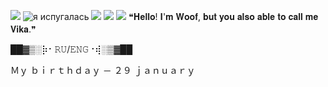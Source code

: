 ![](https://64.media.tumblr.com/fbed3c789fe2160c2a1f1e3aa8a1b2e7/074ea6737b8d636b-46/s250x400/83d4bfb1a987c034e8e1f8febbf285075b496179.gifv)
![я испугалась](https://github.com/user-attachments/assets/c158488f-95fb-484b-82f3-1ca4c70e4b25)
![](https://64.media.tumblr.com/ba6b973f37dd622d26c0ab6c0c51ef71/074ea6737b8d636b-3e/s100x200/e26e44b345ad697f93bf7528e0f27918bd47500a.pnj) ![](https://64.media.tumblr.com/c33546b95f17f874a9330450c8766b75/57c01b7c1fe1c08b-5f/s100x200/2d71f011c249a6c6f3eb007e9c96925e1474794f.gifv) ![](https://64.media.tumblr.com/f93420f8e6d8d28ea352cd31b50a8beb/074ea6737b8d636b-a9/s100x200/6d7cf7edb829e442fcd99c5be21183ce9ac95848.pnj) 
❝𝐇𝐞𝐥𝐥𝐨! 𝐈'𝐦 𝐖𝐨𝐨𝐟, 𝐛𝐮𝐭 𝐲𝐨𝐮 𝐚𝐥𝐬𝐨 𝐚𝐛𝐥𝐞 𝐭𝐨 𝐜𝐚𝐥𝐥 𝐦𝐞 𝐕𝐢𝐤𝐚.❞ㅤ

██▓▒­░⡷⠂𝚁𝚄/𝙴𝙽𝙶⠐⢾░▒▓██

Ｍｙ ｂｉｒｔｈｄａｙ － ２９ ｊａｎｕａｒｙ

